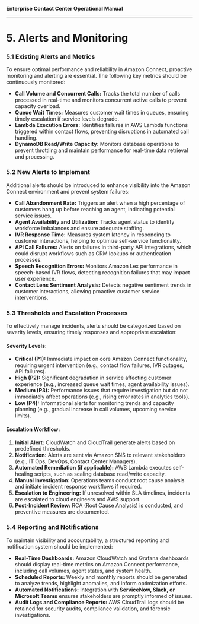 **Enterprise Contact Center Operational Manual**

---

# **5. Alerts and Monitoring**

### **5.1 Existing Alerts and Metrics**
To ensure optimal performance and reliability in Amazon Connect, proactive monitoring and alerting are essential. The following key metrics should be continuously monitored:

- **Call Volume and Concurrent Calls:** Tracks the total number of calls processed in real-time and monitors concurrent active calls to prevent capacity overload.
- **Queue Wait Times:** Measures customer wait times in queues, ensuring timely escalation if service levels degrade.
- **Lambda Execution Errors:** Identifies failures in AWS Lambda functions triggered within contact flows, preventing disruptions in automated call handling.
- **DynamoDB Read/Write Capacity:** Monitors database operations to prevent throttling and maintain performance for real-time data retrieval and processing.

### **5.2 New Alerts to Implement**
Additional alerts should be introduced to enhance visibility into the Amazon Connect environment and prevent system failures:

- **Call Abandonment Rate:** Triggers an alert when a high percentage of customers hang up before reaching an agent, indicating potential service issues.
- **Agent Availability and Utilization:** Tracks agent status to identify workforce imbalances and ensure adequate staffing.
- **IVR Response Time:** Measures system latency in responding to customer interactions, helping to optimize self-service functionality.
- **API Call Failures:** Alerts on failures in third-party API integrations, which could disrupt workflows such as CRM lookups or authentication processes.
- **Speech Recognition Errors:** Monitors Amazon Lex performance in speech-based IVR flows, detecting recognition failures that may impact user experience.
- **Contact Lens Sentiment Analysis:** Detects negative sentiment trends in customer interactions, allowing proactive customer service interventions.

### **5.3 Thresholds and Escalation Processes**
To effectively manage incidents, alerts should be categorized based on severity levels, ensuring timely responses and appropriate escalation:

#### **Severity Levels:**
- **Critical (P1):** Immediate impact on core Amazon Connect functionality, requiring urgent intervention (e.g., contact flow failures, IVR outages, API failures).
- **High (P2):** Significant degradation in service affecting customer experience (e.g., increased queue wait times, agent availability issues).
- **Medium (P3):** Performance issues that require investigation but do not immediately affect operations (e.g., rising error rates in analytics tools).
- **Low (P4):** Informational alerts for monitoring trends and capacity planning (e.g., gradual increase in call volumes, upcoming service limits).

#### **Escalation Workflow:**
1. **Initial Alert:** CloudWatch and CloudTrail generate alerts based on predefined thresholds.
2. **Notification:** Alerts are sent via Amazon SNS to relevant stakeholders (e.g., IT Ops, DevOps, Contact Center Managers).
3. **Automated Remediation (if applicable):** AWS Lambda executes self-healing scripts, such as scaling database read/write capacity.
4. **Manual Investigation:** Operations teams conduct root cause analysis and initiate incident response workflows if required.
5. **Escalation to Engineering:** If unresolved within SLA timelines, incidents are escalated to cloud engineers and AWS support.
6. **Post-Incident Review:** RCA (Root Cause Analysis) is conducted, and preventive measures are documented.

### **5.4 Reporting and Notifications**
To maintain visibility and accountability, a structured reporting and notification system should be implemented:

- **Real-Time Dashboards:** Amazon CloudWatch and Grafana dashboards should display real-time metrics on Amazon Connect performance, including call volumes, agent status, and system health.
- **Scheduled Reports:** Weekly and monthly reports should be generated to analyze trends, highlight anomalies, and inform optimization efforts.
- **Automated Notifications:** Integration with **ServiceNow, Slack, or Microsoft Teams** ensures stakeholders are promptly informed of issues.
- **Audit Logs and Compliance Reports:** AWS CloudTrail logs should be retained for security audits, compliance validation, and forensic investigations.

